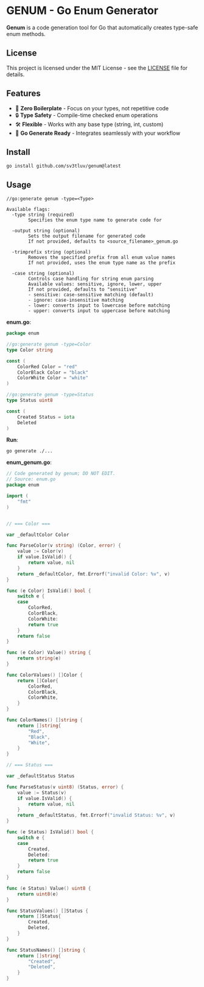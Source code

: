 # GENUM - Go Enum Generator

**Genum** is a code generation tool for Go that automatically creates type-safe enum methods.

## License

This project is licensed under the MIT License - see the [LICENSE](LICENSE) file for details.

## Features

- 🚀 **Zero Boilerplate** - Focus on your types, not repetitive code
- 🔒 **Type Safety** - Compile-time checked enum operations
- 🛠️ **Flexible** - Works with any base type (string, int, custom)
- 🔧 **Go Generate Ready** - Integrates seamlessly with your workflow

## **Install**
```
go install github.com/sv3tluv/genum@latest
```

## **Usage**

```
//go:generate genum -type=<Type>

Available flags:
  -type string (required)
        Specifies the enum type name to generate code for

  -output string (optional)
        Sets the output filename for generated code
        If not provided, defaults to <source_filename>_genum.go

  -trimprefix string (optional)
        Removes the specified prefix from all enum value names  
        If not provided, uses the enum type name as the prefix
  
  -case string (optional)
        Controls case handling for string enum parsing
        Available values: sensitive, ignore, lower, upper
        If not provided, defaults to "sensitive"
        - sensitive: case-sensitive matching (default)
        - ignore: case-insensitive matching
        - lower: converts input to lowercase before matching
        - upper: converts input to uppercase before matching
```

**enum.go**:
```go
package enum

//go:generate genum -type=Color
type Color string

const (
    ColorRed Color = "red"
    ColorBlack Color = "black"
    ColorWhite Color = "white"
)

//go:generate genum -type=Status
type Status uint8

const (
    Created Status = iota
    Deleted
)
```

**Run**:
```
go generate ./...
```

**enum_genum.go**:
```go
// Code generated by genum; DO NOT EDIT.
// Source: enum.go
package enum

import (
	"fmt"
)


// === Color ===

var _defaultColor Color

func ParseColor(v string) (Color, error) {
	value := Color(v)
	if value.IsValid() {
		return value, nil
	}
	return _defaultColor, fmt.Errorf("invalid Color: %v", v)
}

func (e Color) IsValid() bool {
	switch e {
	case
		ColorRed,
		ColorBlack,
		ColorWhite:
		return true
	}
	return false
}

func (e Color) Value() string {
	return string(e)
}

func ColorValues() []Color {
	return []Color{
		ColorRed,
		ColorBlack,
		ColorWhite,
	}
}

func ColorNames() []string {
	return []string{
		"Red",
		"Black",
		"White",
	}
}

// === Status ===

var _defaultStatus Status

func ParseStatus(v uint8) (Status, error) {
	value := Status(v)
	if value.IsValid() {
		return value, nil
	}
	return _defaultStatus, fmt.Errorf("invalid Status: %v", v)
}

func (e Status) IsValid() bool {
	switch e {
	case
		Created,
		Deleted:
		return true
	}
	return false
}

func (e Status) Value() uint8 {
	return uint8(e)
}

func StatusValues() []Status {
	return []Status{
		Created,
		Deleted,
	}
}

func StatusNames() []string {
	return []string{
		"Created",
		"Deleted",
	}
}
```